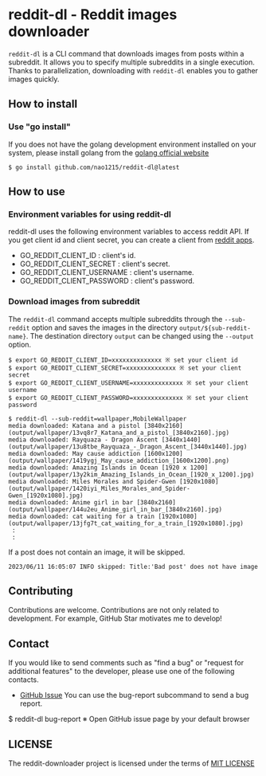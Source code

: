 # reddit-dl - Reddit images downloader
`reddit-dl` is a CLI command that downloads images from posts within a subreddit. It allows you to specify multiple subreddits in a single execution. Thanks to parallelization, downloading with `reddit-dl` enables you to gather images quickly.


## How to install
### Use "go install"
If you does not have the golang development environment installed on your system, please install golang from the [golang official website](https://go.dev/doc/install)

```
$ go install github.com/nao1215/reddit-dl@latest
```

## How to use
### Environment variables for using reddit-dl
reddit-dl uses the following environment variables to access reddit API. If you get client id and client secret, you can create a client from [reddit apps](https://www.reddit.com/prefs/apps).
- GO_REDDIT_CLIENT_ID : client's id.
- GO_REDDIT_CLIENT_SECRET : client's secret.
- GO_REDDIT_CLIENT_USERNAME : client's username.
- GO_REDDIT_CLIENT_PASSWORD : client's password.

### Download images from subreddit
The `reddit-dl` command accepts multiple subreddits through the `--sub-reddit` option and saves the images in the directory `output/${sub-reddit-name}`. The destination directory `output` can be changed using the `--output` option.
```
$ export GO_REDDIT_CLIENT_ID=xxxxxxxxxxxxxx ※ set your client id
$ export GO_REDDIT_CLIENT_SECRET=xxxxxxxxxxxxxx ※ set your client secret
$ export GO_REDDIT_CLIENT_USERNAME=xxxxxxxxxxxxxx ※ set your client username
$ export GO_REDDIT_CLIENT_PASSWORD=xxxxxxxxxxxxxx ※ set your client password

$ reddit-dl --sub-reddit=wallpaper,MobileWallpaper
media downloaded: Katana and a pistol [3840x2160] (output/wallpaper/13vq8r7_Katana_and_a_pistol_[3840x2160].jpg)
media downloaded: Rayquaza - Dragon Ascent [3440x1440] (output/wallpaper/13u8tbe_Rayquaza_-_Dragon_Ascent_[3440x1440].jpg)
media downloaded: May cause addiction [1600x1200] (output/wallpaper/1419ygj_May_cause_addiction_[1600x1200].png)
media downloaded: Amazing Islands in Ocean [1920 x 1200] (output/wallpaper/13y2kim_Amazing_Islands_in_Ocean_[1920_x_1200].jpg)
media downloaded: Miles Morales and Spider-Gwen [1920x1080] (output/wallpaper/1420iyi_Miles_Morales_and_Spider-Gwen_[1920x1080].jpg)
media downloaded: Anime girl in bar [3840x2160] (output/wallpaper/144u2eu_Anime_girl_in_bar_[3840x2160].jpg)
media downloaded: cat waiting for a train [1920x1080] (output/wallpaper/13jfg7t_cat_waiting_for_a_train_[1920x1080].jpg)
 :
 :
```

If a post does not contain an image, it will be skipped.
```
2023/06/11 16:05:07 INFO skipped: Title:'Bad post' does not have image
```

## Contributing
Contributions are welcome. Contributions are not only related to development. For example, GitHub Star motivates me to develop!

## Contact
If you would like to send comments such as "find a bug" or "request for additional features" to the developer, please use one of the following contacts.

- [GitHub Issue](https://github.com/nao1215/reddit-downloader/issues)
You can use the bug-report subcommand to send a bug report.

$ reddit-dl bug-report
※ Open GitHub issue page by your default browser

## LICENSE
The reddit-downloader project is licensed under the terms of [MIT LICENSE](./LICENSE)